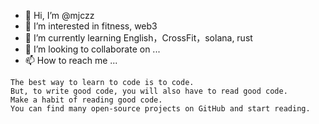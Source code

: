 - 👋 Hi, I’m @mjczz
- 👀 I’m interested in fitness, web3
- 🌱 I’m currently learning English，CrossFit，solana, rust
- 💞️ I’m looking to collaborate on ...
- 📫 How to reach me ...

```
The best way to learn to code is to code. 
But, to write good code, you will also have to read good code. 
Make a habit of reading good code. 
You can find many open-source projects on GitHub and start reading.
```
<!---
mjczz/mjczz is a ✨ special ✨ repository because its `README.md` (this file) appears on your GitHub profile.
You can click the Preview link to take a look at your changes.
--->
